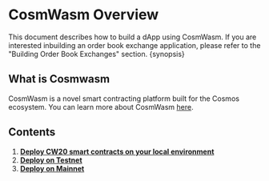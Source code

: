 <!--
order: 0
title: CosmWasm Overview
parent:
  title: "Building DApps With CosmWasm"
  order: 2
-->

# CosmWasm Overview

This document describes how to build a dApp using CosmWasm. If you are interested inbuilding an order book exchange application, please refer to the "Building Order Book Exchanges" section. {synopsis}

## What is Cosmwasm

CosmWasm is a novel smart contracting platform built for the Cosmos ecosystem. You can learn more about CosmWasm [here](https://docs.cosmwasm.com/docs/1.0/).

## Contents

1. **[Deploy CW20 smart contracts on your local environment](01_Cosmwasm_CW20_deployment_guide_Local.md)**
2. **[Deploy on Testnet](02_Cosmwasm_CW20_deployment_guide_Testnet.md)**
3. **[Deploy on Mainnet](03_Cosmwasm_CW20_deployment_guide_Mainnet.md)**


